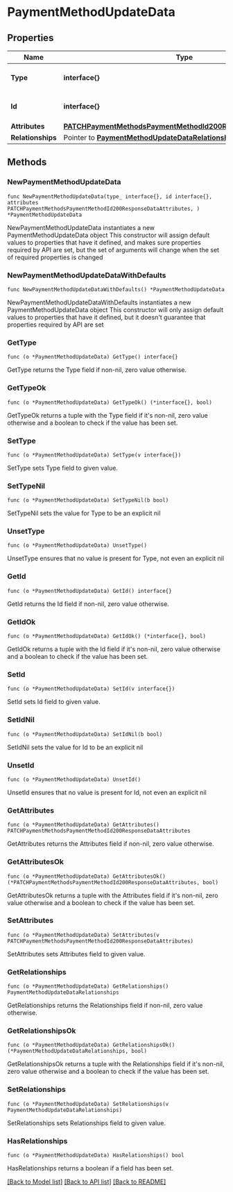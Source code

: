 # PaymentMethodUpdateData

## Properties

Name | Type | Description | Notes
------------ | ------------- | ------------- | -------------
**Type** | **interface{}** | The resource&#39;s type | 
**Id** | **interface{}** | The resource&#39;s id | 
**Attributes** | [**PATCHPaymentMethodsPaymentMethodId200ResponseDataAttributes**](PATCHPaymentMethodsPaymentMethodId200ResponseDataAttributes.md) |  | 
**Relationships** | Pointer to [**PaymentMethodUpdateDataRelationships**](PaymentMethodUpdateDataRelationships.md) |  | [optional] 

## Methods

### NewPaymentMethodUpdateData

`func NewPaymentMethodUpdateData(type_ interface{}, id interface{}, attributes PATCHPaymentMethodsPaymentMethodId200ResponseDataAttributes, ) *PaymentMethodUpdateData`

NewPaymentMethodUpdateData instantiates a new PaymentMethodUpdateData object
This constructor will assign default values to properties that have it defined,
and makes sure properties required by API are set, but the set of arguments
will change when the set of required properties is changed

### NewPaymentMethodUpdateDataWithDefaults

`func NewPaymentMethodUpdateDataWithDefaults() *PaymentMethodUpdateData`

NewPaymentMethodUpdateDataWithDefaults instantiates a new PaymentMethodUpdateData object
This constructor will only assign default values to properties that have it defined,
but it doesn't guarantee that properties required by API are set

### GetType

`func (o *PaymentMethodUpdateData) GetType() interface{}`

GetType returns the Type field if non-nil, zero value otherwise.

### GetTypeOk

`func (o *PaymentMethodUpdateData) GetTypeOk() (*interface{}, bool)`

GetTypeOk returns a tuple with the Type field if it's non-nil, zero value otherwise
and a boolean to check if the value has been set.

### SetType

`func (o *PaymentMethodUpdateData) SetType(v interface{})`

SetType sets Type field to given value.


### SetTypeNil

`func (o *PaymentMethodUpdateData) SetTypeNil(b bool)`

 SetTypeNil sets the value for Type to be an explicit nil

### UnsetType
`func (o *PaymentMethodUpdateData) UnsetType()`

UnsetType ensures that no value is present for Type, not even an explicit nil
### GetId

`func (o *PaymentMethodUpdateData) GetId() interface{}`

GetId returns the Id field if non-nil, zero value otherwise.

### GetIdOk

`func (o *PaymentMethodUpdateData) GetIdOk() (*interface{}, bool)`

GetIdOk returns a tuple with the Id field if it's non-nil, zero value otherwise
and a boolean to check if the value has been set.

### SetId

`func (o *PaymentMethodUpdateData) SetId(v interface{})`

SetId sets Id field to given value.


### SetIdNil

`func (o *PaymentMethodUpdateData) SetIdNil(b bool)`

 SetIdNil sets the value for Id to be an explicit nil

### UnsetId
`func (o *PaymentMethodUpdateData) UnsetId()`

UnsetId ensures that no value is present for Id, not even an explicit nil
### GetAttributes

`func (o *PaymentMethodUpdateData) GetAttributes() PATCHPaymentMethodsPaymentMethodId200ResponseDataAttributes`

GetAttributes returns the Attributes field if non-nil, zero value otherwise.

### GetAttributesOk

`func (o *PaymentMethodUpdateData) GetAttributesOk() (*PATCHPaymentMethodsPaymentMethodId200ResponseDataAttributes, bool)`

GetAttributesOk returns a tuple with the Attributes field if it's non-nil, zero value otherwise
and a boolean to check if the value has been set.

### SetAttributes

`func (o *PaymentMethodUpdateData) SetAttributes(v PATCHPaymentMethodsPaymentMethodId200ResponseDataAttributes)`

SetAttributes sets Attributes field to given value.


### GetRelationships

`func (o *PaymentMethodUpdateData) GetRelationships() PaymentMethodUpdateDataRelationships`

GetRelationships returns the Relationships field if non-nil, zero value otherwise.

### GetRelationshipsOk

`func (o *PaymentMethodUpdateData) GetRelationshipsOk() (*PaymentMethodUpdateDataRelationships, bool)`

GetRelationshipsOk returns a tuple with the Relationships field if it's non-nil, zero value otherwise
and a boolean to check if the value has been set.

### SetRelationships

`func (o *PaymentMethodUpdateData) SetRelationships(v PaymentMethodUpdateDataRelationships)`

SetRelationships sets Relationships field to given value.

### HasRelationships

`func (o *PaymentMethodUpdateData) HasRelationships() bool`

HasRelationships returns a boolean if a field has been set.


[[Back to Model list]](../README.md#documentation-for-models) [[Back to API list]](../README.md#documentation-for-api-endpoints) [[Back to README]](../README.md)


